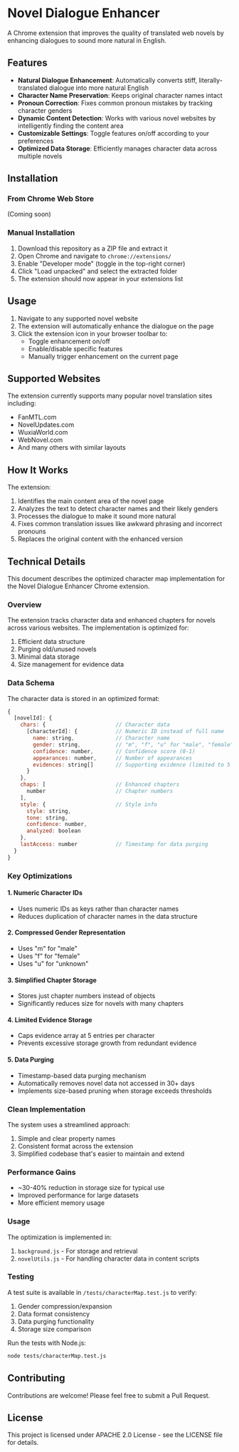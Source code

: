# Novel Dialogue Enhancer

A Chrome extension that improves the quality of translated web novels by enhancing dialogues to sound more natural in English.

## Features

- **Natural Dialogue Enhancement**: Automatically converts stiff, literally-translated dialogue into more natural English
- **Character Name Preservation**: Keeps original character names intact
- **Pronoun Correction**: Fixes common pronoun mistakes by tracking character genders
- **Dynamic Content Detection**: Works with various novel websites by intelligently finding the content area
- **Customizable Settings**: Toggle features on/off according to your preferences
- **Optimized Data Storage**: Efficiently manages character data across multiple novels

## Installation

### From Chrome Web Store

(Coming soon)

### Manual Installation

1. Download this repository as a ZIP file and extract it
2. Open Chrome and navigate to `chrome://extensions/`
3. Enable "Developer mode" (toggle in the top-right corner)
4. Click "Load unpacked" and select the extracted folder
5. The extension should now appear in your extensions list

## Usage

1. Navigate to any supported novel website
2. The extension will automatically enhance the dialogue on the page
3. Click the extension icon in your browser toolbar to:
   - Toggle enhancement on/off
   - Enable/disable specific features
   - Manually trigger enhancement on the current page

## Supported Websites

The extension currently supports many popular novel translation sites including:

- FanMTL.com
- NovelUpdates.com
- WuxiaWorld.com
- WebNovel.com
- And many others with similar layouts

## How It Works

The extension:

1. Identifies the main content area of the novel page
2. Analyzes the text to detect character names and their likely genders
3. Processes the dialogue to make it sound more natural
4. Fixes common translation issues like awkward phrasing and incorrect pronouns
5. Replaces the original content with the enhanced version

## Technical Details

This document describes the optimized character map implementation for the Novel Dialogue Enhancer Chrome extension.

### Overview

The extension tracks character data and enhanced chapters for novels across various websites. The implementation is optimized for:

1. Efficient data structure
2. Purging old/unused novels
3. Minimal data storage
4. Size management for evidence data

### Data Schema

The character data is stored in an optimized format:

```javascript
{
  [novelId]: {
    chars: {                      // Character data
      [characterId]: {            // Numeric ID instead of full name
        name: string,             // Character name
        gender: string,           // "m", "f", "u" for "male", "female", "unknown"
        confidence: number,       // Confidence score (0-1)
        appearances: number,      // Number of appearances
        evidences: string[]       // Supporting evidence (limited to 5 entries)
      }
    },
    chaps: [                      // Enhanced chapters
      number                      // Chapter numbers
    ],
    style: {                      // Style info
      style: string,
      tone: string,
      confidence: number,
      analyzed: boolean
    },
    lastAccess: number            // Timestamp for data purging
  }
}
```

### Key Optimizations

#### 1. Numeric Character IDs

- Uses numeric IDs as keys rather than character names
- Reduces duplication of character names in the data structure

#### 2. Compressed Gender Representation

- Uses "m" for "male"
- Uses "f" for "female"
- Uses "u" for "unknown"

#### 3. Simplified Chapter Storage

- Stores just chapter numbers instead of objects
- Significantly reduces size for novels with many chapters

#### 4. Limited Evidence Storage

- Caps evidence array at 5 entries per character
- Prevents excessive storage growth from redundant evidence

#### 5. Data Purging

- Timestamp-based data purging mechanism
- Automatically removes novel data not accessed in 30+ days
- Implements size-based pruning when storage exceeds thresholds

### Clean Implementation

The system uses a streamlined approach:

1. Simple and clear property names
2. Consistent format across the extension
3. Simplified codebase that's easier to maintain and extend

### Performance Gains

- ~30-40% reduction in storage size for typical use
- Improved performance for large datasets
- More efficient memory usage

### Usage

The optimization is implemented in:

1. `background.js` - For storage and retrieval
2. `novelUtils.js` - For handling character data in content scripts

### Testing

A test suite is available in `/tests/characterMap.test.js` to verify:

1. Gender compression/expansion
2. Data format consistency
3. Data purging functionality
4. Storage size comparison

Run the tests with Node.js:

``` bash
node tests/characterMap.test.js
```

## Contributing

Contributions are welcome! Please feel free to submit a Pull Request.

## License

This project is licensed under APACHE 2.0 License - see the LICENSE file for details.
